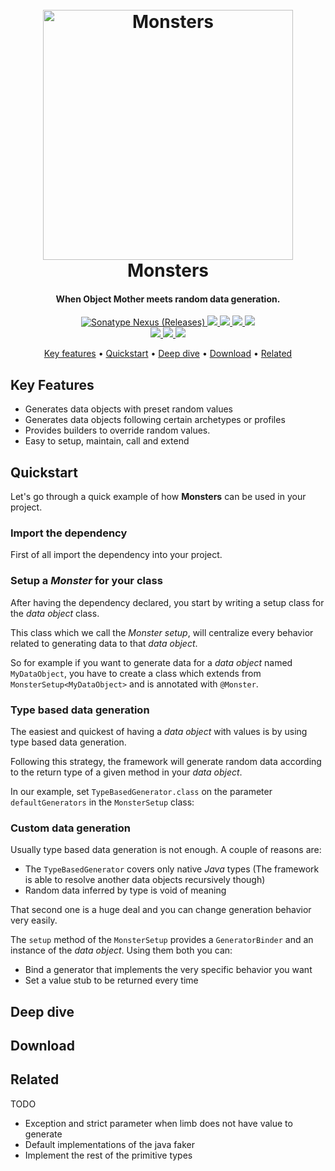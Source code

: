 <h1 align="center">
  <br>
  <img src="images/monsters_logo.png" alt="Monsters" width="400">
  <br>
  Monsters
  <br>
</h1>

<h4 align="center">When Object Mother meets random data generation.</h4>

<p align="center">
  <a href="https://oss.sonatype.org/#nexus-search;quick~kidsoncoffee">
    <img alt="Sonatype Nexus (Releases)" src="https://img.shields.io/nexus/r/https/oss.sonatype.org/com.github.kidsoncoffee/monsters.svg?style=popout-square">
  </a>
  <a href="https://circleci.com/gh/kidsoncoffee/workflows/monsters">
      <img src="https://circleci.com/gh/kidsoncoffee/monsters.svg?style=svg"/>
  </a>
  <a href="https://www.codacy.com/app/fernandochovich/monsters?utm_source=github.com&amp;utm_medium=referral&amp;utm_content=kidsoncoffee/monsters&amp;utm_campaign=Badge_Grade">
      <img src="https://api.codacy.com/project/badge/Grade/d06b366b33a74e1ba180a44fe68d20cd"/>
  </a>
  <a href="https://github.com/kidsoncoffee/monsters/issues">
      <img src="https://img.shields.io/github/issues/kidsoncoffee/monsters.svg"/>
  </a>
  <a href="https://opensource.org/licenses/MIT">
      <img src="https://img.shields.io/badge/license-MIT-blue.svg"/>
  </a>
  <br/>
  <a href="#">
      <img src="https://img.shields.io/badge/contributions-welcome-orange.svg"/>
  </a>
  <a href="https://gitter.im/monsters-ddt">
    <img src="https://badges.gitter.im/monsters-ddt.svg"/>
  </a>
  <a href="https://saythanks.io/to/kidsoncoffee">
      <img src="https://img.shields.io/badge/SayThanks.io-%E2%98%BC-1EAEDB.svg"/>
  </a>
</p>

<p align="center">
  <a href="#key-features">Key features</a> •
  <a href="#quickstart">Quickstart</a> •
  <a href="#deep-dive">Deep dive</a> •
  <a href="#download">Download</a> •
  <a href="#related">Related</a>
</p>

## Key Features

* Generates data objects with preset random values
* Generates data objects following certain archetypes or profiles
* Provides builders to override random values.
* Easy to setup, maintain, call and extend

## Quickstart

Let's go through a quick example of how **Monsters** can be used in your project.

### Import the dependency

First of all import the dependency into your project.

### Setup a *Monster* for your class

After having the dependency declared, you start by writing a setup class for the *data object* class.

This class which we call the *Monster setup*, will centralize every behavior related to generating data to that *data object*.

So for example if you want to generate data for a *data object* named `MyDataObject`, you have to create a class which extends from `MonsterSetup<MyDataObject>` and is annotated with `@Monster`.

### Type based data generation

The easiest and quickest of having a *data object* with values is by using type based data generation.

Following this strategy, the framework will generate random data according to the return type of a given method in your *data object*.

In our example, set `TypeBasedGenerator.class` on the parameter `defaultGenerators` in the `MonsterSetup` class:

### Custom data generation

Usually type based data generation is not enough. A couple of reasons are:

* The `TypeBasedGenerator` covers only native *Java* types (The framework is able to resolve another data objects recursively though)
* Random data inferred by type is void of meaning

That second one is a huge deal and you can change generation behavior very easily.

The `setup` method of the `MonsterSetup` provides a `GeneratorBinder` and an instance of the *data object*. Using them both you can:

* Bind a generator that implements the very specific behavior you want
* Set a value stub to be returned every time

## Deep dive
## Download
## Related

TODO
* Exception and strict parameter when limb does not have value to generate
* Default implementations of the java faker
* Implement the rest of the primitive types
